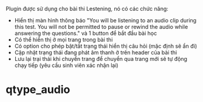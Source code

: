 Plugin được sử dụng cho bài thi Lestening, nó có các chức năng:
 - Hiển thị màn hình thông báo "You will be listening to an audio clip during this test. You will not be permitted to pause or rewind the audio while answering the questions." và 1 button để bắt đầu bài học
 - Có thể hiển thị ở mọi trang trong bài thi
 - Có option cho phép bật/tắt trạng thái hiển thị câu hỏi (mặc định sẽ ẩn đi)
 - Cập nhật trạng thái đang phát âm thanh ở trên header của bài thi
 - Lưu lại trại thái khi chuyển trang để chuyển qua trang mới sẽ tự động chạy tiếp (yêu cầu sinh viên xác nhận lại)
 # qtype_audio
